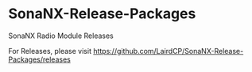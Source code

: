 # SonaNX-Release-Packages

SonaNX Radio Module Releases

For Releases, please visit https://github.com/LairdCP/SonaNX-Release-Packages/releases
